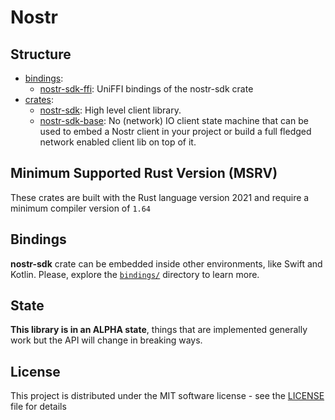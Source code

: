# Nostr

## Structure

- [bindings](./bindings/):
    - [nostr-sdk-ffi](./bindings/nostr-sdk-ffi/): UniFFI bindings of the nostr-sdk crate
- [crates](./crates/):
    - [nostr-sdk](./crates/nostr-sdk/): High level client library.
    - [nostr-sdk-base](./crates/nostr-sdk-base/): No (network) IO client state machine that can be used to embed a Nostr client in your project or build a full fledged network enabled client lib on top of it.

## Minimum Supported Rust Version (MSRV)

These crates are built with the Rust language version 2021 and require a minimum compiler version of `1.64`

## Bindings

**nostr-sdk** crate can be embedded inside other environments, like Swift and Kotlin. 
Please, explore the [`bindings/`](./bindings/) directory to learn more.

## State

**This library is in an ALPHA state**, things that are implemented generally work but the API will change in breaking ways.

## License

This project is distributed under the MIT software license - see the [LICENSE](LICENSE) file for details